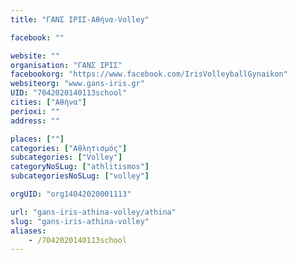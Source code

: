 ```yaml
---
title: "ΓΑΝΣ ΙΡΙΣ-Αθήνα-Volley"

facebook: ""

website: ""
organisation: "ΓΑΝΣ ΙΡΙΣ"
facebookorg: "https://www.facebook.com/IrisVolleyballGynaikon"
websiteorg: "www.gans-iris.gr"
UID: "7042020140113school"
cities: ["Αθήνα"]
perioxi: ""
address: ""

places: [""]
categories: ["Αθλητισμός"]
subcategories: ["Volley"]
categoryNoSLug: ["athlitismos"]
subcategoriesNoSLug: ["volley"]

orgUID: "org14042020001113"

url: "gans-iris-athina-volley/athina"
slug: "gans-iris-athina-volley"
aliases:
    - /7042020140113school
---
```





